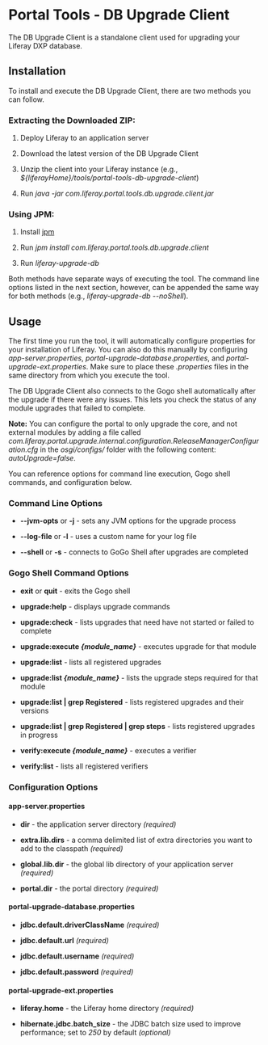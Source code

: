 # Portal Tools - DB Upgrade Client

The DB Upgrade Client is a standalone client used for upgrading your Liferay DXP
database.

## Installation

To install and execute the DB Upgrade Client, there are two methods you can
follow.

### Extracting the Downloaded ZIP:

1. Deploy Liferay to an application server

2. Download the latest version of the DB Upgrade Client

3. Unzip the client into your Liferay instance
(e.g., *${liferayHome}/tools/portal-tools-db-upgrade-client*)

4. Run *java -jar com.liferay.portal.tools.db.upgrade.client.jar*

### Using JPM:

1. Install [jpm](https://jpm4j.org)

2. Run *jpm install com.liferay.portal.tools.db.upgrade.client*

3. Run *liferay-upgrade-db*

Both methods have separate ways of executing the tool. The command line options
listed in the next section, however, can be appended the same way for both
methods (e.g., *liferay-upgrade-db --noShell*).

## Usage

The first time you run the tool, it will automatically configure properties for
your installation of Liferay. You can also do this manually by configuring
*app-server.properties*, *portal-upgrade-database.properties*, and
*portal-upgrade-ext.properties*. Make sure to place these *.properties* files in
the same directory from which you execute the tool.

The DB Upgrade Client also connects to the Gogo shell automatically after the
upgrade if there were any issues. This lets you check the status of any module
upgrades that failed to complete.

**Note:** You can configure the portal to only upgrade the core, and not
external modules by adding a file called
*com.liferay.portal.upgrade.internal.configuration.ReleaseManagerConfiguration.cfg*
in the *osgi/configs/* folder with the following content: *autoUpgrade=false*.

You can reference options for command line execution, Gogo shell commands, and
configuration below.

### Command Line Options

- **--jvm-opts** or **-j** - sets any JVM options for the upgrade process

- **--log-file** or **-l** - uses a custom name for your log file

- **--shell** or **-s** - connects to GoGo Shell after upgrades are completed

### Gogo Shell Command Options

- **exit** or **quit** - exits the Gogo shell

- **upgrade:help** - displays upgrade commands

- **upgrade:check** - lists upgrades that need have not started or failed to
complete

- **upgrade:execute _{module_name}_** - executes upgrade for that module

- **upgrade:list** - lists all registered upgrades

- **upgrade:list _{module_name}_** - lists the upgrade steps required for that
module

- **upgrade:list | grep Registered** - lists registered upgrades and their
versions

- **upgrade:list | grep Registered | grep steps** - lists registered upgrades in
progress

- **verify:execute _{module_name}_** - executes a verifier

- **verify:list** - lists all registered verifiers

### Configuration Options

#### app-server.properties

- **dir** - the application server directory *(required)*

- **extra.lib.dirs** - a comma delimited list of extra directories you want to
add to the classpath *(required)*

- **global.lib.dir** - the global lib directory of your application server
*(required)*

- **portal.dir** - the portal directory *(required)*

#### portal-upgrade-database.properties

- **jdbc.default.driverClassName** *(required)*

- **jdbc.default.url** *(required)*

- **jdbc.default.username** *(required)*

- **jdbc.default.password** *(required)*

#### portal-upgrade-ext.properties

- **liferay.home** - the Liferay home directory *(required)*

- **hibernate.jdbc.batch_size** - the JDBC batch size used to improve
performance; set to *250* by default *(optional)*